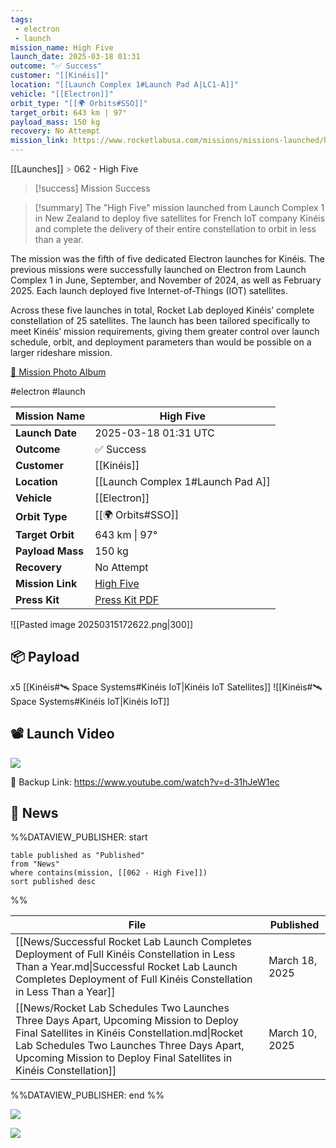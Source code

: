 ```yaml
---
tags:
 - electron
 - launch
mission_name: High Five
launch_date: 2025-03-18 01:31
outcome: "✅ Success"
customer: "[[Kinéis]]"
location: "[[Launch Complex 1#Launch Pad A|LC1-A]]"
vehicle: "[[Electron]]"
orbit_type: "[[🌍 Orbits#SSO]]"
target_orbit: 643 km | 97°
payload_mass: 150 kg
recovery: No Attempt
mission_link: https://www.rocketlabusa.com/missions/missions-launched/high-five
---
```

[[Launches]]  <span style="color: LightSlateGray">></span>  062 - High Five

>[!success] Mission Success

>[!summary]
The "High Five" mission launched from Launch Complex 1 in New Zealand to deploy five satellites for French IoT company Kinéis and complete the delivery of their entire constellation to orbit in less than a year.
>
The mission was the fifth of five dedicated Electron launches for Kinéis. The previous missions were successfully launched on Electron from Launch Complex 1 in June, September, and November of 2024, as well as February 2025. Each launch deployed five Internet-of-Things (IOT) satellites.
>
Across these five launches in total, Rocket Lab deployed Kinéis’ complete constellation of 25 satellites. The launch has been tailored specifically to meet Kinéis’ mission requirements, giving them greater control over launch schedule, orbit, and deployment parameters than would be possible on a larger rideshare mission.
>
[📸 Mission Photo Album](https://www.flickr.com/photos/rocketlab/albums/72177720324480162) 


#electron #launch

| **Mission Name** | High Five                                                                                |
| ---------------- | ---------------------------------------------------------------------------------------- |
| **Launch Date**  | 2025-03-18 01:31 UTC                                                                     |
| **Outcome**      | ✅ Success                                                                                |
| **Customer**     | [[Kinéis]]                                                                               |
| **Location**     | [[Launch Complex 1#Launch Pad A]]                                                        |
| **Vehicle**      | [[Electron]]                                                                             |
| **Orbit Type**   | [[🌍 Orbits#SSO]]                                                                        |
| **Target Orbit** | 643 km &#124; 97°                                                                        |
| **Payload Mass** | 150 kg                                                                                   |
| **Recovery**     | No Attempt                                                                               |
| **Mission Link** | [High Five](https://www.rocketlabusa.com/missions/missions-launched/high-five)           |
| **Press Kit**    | [Press Kit PDF](https://rocketlabcorp.com/assets/Uploads/Kineis-High-Five-Press-Kit.pdf) |


![[Pasted image 20250315172622.png|300]]

## 📦 Payload

x5 [[Kinéis#🛰️ Space Systems#Kinéis IoT|Kinéis IoT Satellites]]  ![[Kinéis#🛰️ Space Systems#Kinéis IoT|Kinéis IoT]]

## 📽️ Launch Video

![](https://www.youtube.com/watch?v=d-31hJeW1ec)

🔗 Backup Link: https://www.youtube.com/watch?v=d-31hJeW1ec

## 📰 News

%%DATAVIEW_PUBLISHER: start
```
table published as "Published"
from "News"
where contains(mission, [[062 - High Five]])
sort published desc
```
%%

| File                                                                                                                                                                                                                                                         | Published      |
| ------------------------------------------------------------------------------------------------------------------------------------------------------------------------------------------------------------------------------------------------------------ | -------------- |
| [[News/Successful Rocket Lab Launch Completes Deployment of Full Kinéis Constellation in Less Than a Year.md\|Successful Rocket Lab Launch Completes Deployment of Full Kinéis Constellation in Less Than a Year]]                                           | March 18, 2025 |
| [[News/Rocket Lab Schedules Two Launches Three Days Apart, Upcoming Mission to Deploy Final Satellites in Kinéis Constellation.md\|Rocket Lab Schedules Two Launches Three Days Apart, Upcoming Mission to Deploy Final Satellites in Kinéis Constellation]] | March 10, 2025 |

%%DATAVIEW_PUBLISHER: end %%

![](https://x.com/RocketLab/status/1901808845485457494)

![](https://x.com/RocketLab/status/1901713067467272463)

